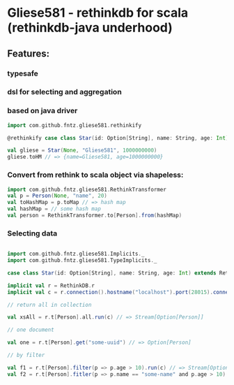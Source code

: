 
# Gliese581 - rethinkdb for scala (rethinkdb-java underhood)

## Features:

### typesafe
### dsl for selecting and aggregation
### based on java driver

```scala
import com.github.fntz.gliese581.rethinkify

@rethinkify case class Star(id: Option[String], name: String, age: Int)

val gliese = Star(None, "Gliese581", 1000000000)
gliese.toHM // => {name=Gliese581, age=1000000000}

```

### Convert from rethink to scala object via shapeless:

```scala
import com.github.fntz.gliese581.RethinkTransformer
val p = Person(None, "name", 20)
val toHashMap = p.toMap // => hash map
val hashMap = // some hash map
val person = RethinkTransformer.to[Person].from(hashMap)
```

### Selecting data

```scala

import com.github.fntz.gliese581.Implicits._
import com.github.fntz.gliese581.TypeImplicits._

case class Star(id: Option[String], name: String, age: Int) extends Rethinkify

implicit val r = RethinkDB.r
implicit val c = r.connection().hostname("localhost").port(28015).connect()

// return all in collection

val xsAll = r.t[Person].all.run(c) // => Stream[Option[Person]]

// one document

val one = r.t[Person].get("some-uuid") // => Option[Person]

// by filter

val f1 = r.t[Person].filter(p => p.age > 10).run(c) // => Stream[Option[Person]]
val f2 = r.t[Person].fitler(p => p.name == "some-name" and p.age > 10).run(c) // => Stream[Option[Person]]

```










